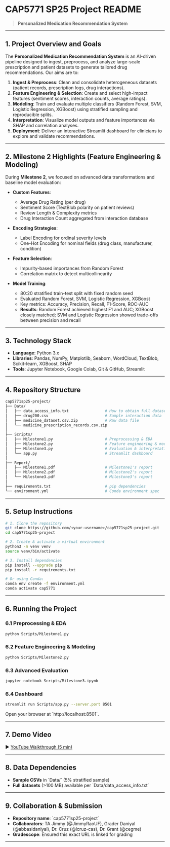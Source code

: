# CAP5771 SP25 Project README

> **Personalized Medication Recommendation System**

---

## 1. Project Overview and Goals
The **Personalized Medication Recommendation System** is an AI-driven pipeline designed to ingest, preprocess, and analyze large-scale prescription and patient datasets to generate tailored drug recommendations. Our aims are to:

1. **Ingest & Preprocess**: Clean and consolidate heterogeneous datasets (patient records, prescription logs, drug interactions).  
2. **Feature Engineering & Selection**: Create and select high-impact features (sentiment scores, interaction counts, average ratings).  
3. **Modeling**: Train and evaluate multiple classifiers (Random Forest, SVM, Logistic Regression, XGBoost) using stratified sampling and reproducible splits.  
4. **Interpretation**: Visualize model outputs and feature importances via SHAP and correlation analyses.  
5. **Deployment**: Deliver an interactive Streamlit dashboard for clinicians to explore and validate recommendations.  

---

## 2. Milestone 2 Highlights (Feature Engineering & Modeling)

During **Milestone 2**, we focused on advanced data transformations and baseline model evaluation:

- **Custom Features**:  
  - Average Drug Rating (per drug)  
  - Sentiment Score (TextBlob polarity on patient reviews)  
  - Review Length & Complexity metrics  
  - Drug Interaction Count aggregated from interaction database  

- **Encoding Strategies**:  
  - Label Encoding for ordinal severity levels  
  - One-Hot Encoding for nominal fields (drug class, manufacturer, condition)  

- **Feature Selection**:  
  - Impurity-based importances from Random Forest  
  - Correlation matrix to detect multicollinearity  

- **Model Training**:  
  - 80:20 stratified train-test split with fixed random seed  
  - Evaluated Random Forest, SVM, Logistic Regression, XGBoost  
  - Key metrics: Accuracy, Precision, Recall, F1-Score, ROC-AUC  
  - **Results**: Random Forest achieved highest F1 and AUC; XGBoost closely matched; SVM and Logistic Regression showed trade-offs between precision and recall  

---

## 3. Technology Stack
- **Language**: Python 3.x  
- **Libraries**: Pandas, NumPy, Matplotlib, Seaborn, WordCloud, TextBlob, Scikit-learn, XGBoost, SHAP  
- **Tools**: Jupyter Notebook, Google Colab, Git & GitHub, Streamlit  

---

## 4. Repository Structure

```bash
cap5771sp25-project/
├── Data/                     
│   ├── data_access_info.txt                # How to obtain full datasets
│   ├── drug200.csv                         # Sample interaction data
│   ├── medicine_dataset.csv.zip            # Raw data file
│   └── medicine_prescription_records.csv.zip
│
├── Scripts/                  
│   ├── Milestone1.py                       # Preprocessing & EDA
│   ├── Milestone2.py                       # Feature engineering & modeling (this milestone)
│   ├── Milestone3.py                       # Evaluation & interpretation
│   └── app.py                              # Streamlit dashboard
│
├── Report/                   
│   ├── Milestone1.pdf                      # Milestone1's report
│   ├── Milestone2.pdf                      # Milestone2's report
│   └── Milestone3.pdf                      # Milestone3's report
│
├── requirements.txt                        # pip dependencies
└── environment.yml                         # Conda environment spec

```

---

## 5. Setup Instructions

```bash
# 1. Clone the repository
git clone https://github.com/<your-username>/cap5771sp25-project.git
cd cap5771sp25-project

# 2. Create & activate a virtual environment
python3 -m venv venv
source venv/bin/activate

# 3. Install dependencies
pip install --upgrade pip
pip install -r requirements.txt

# Or using Conda:
conda env create -f environment.yml
conda activate cap5771
```

---

## 6. Running the Project

### 6.1 Preprocessing & EDA
```bash
python Scripts/Milestone1.py
```

### 6.2 Feature Engineering & Modeling
```bash
python Scripts/Milestone2.py
```

### 6.3 Advanced Evaluation
```bash
jupyter notebook Scripts/Milestone3.ipynb
```

### 6.4 Dashboard
```bash
streamlit run Scripts/app.py --server.port 8501
```
Open your browser at \`http://localhost:8501\`.

---

## 7. Demo Video
▶️ [YouTube Walkthrough (5 min)](https://youtu.be/REPLACE_WITH_YOUR_LINK)

---

## 8. Data Dependencies
- **Sample CSVs** in \`Data/\` (5% stratified sample)  
- **Full datasets** (>100 MB) available per \`Data/data_access_info.txt\`  

---

## 9. Collaboration & Submission
- **Repository name**: \`cap5771sp25-project\`  
- **Collaborators**: TA Jimmy (@JimmyRaoUF), Grader Daniyal (@abbasidaniyal), Dr. Cruz (@lcruz-cas), Dr. Grant (@cegme)  
- **Gradescope**: Ensured this exact URL is linked for grading  

---

